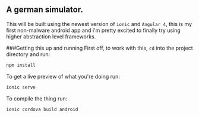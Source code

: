 ## A german simulator.

This will be built using the newest version of `ionic` and `Angular 4`, this is my first non-malware android app and i'm pretty excited to finally try using higher abstraction level frameworks.

###Getting this up and running
First off, to work with this, `cd` into the project directory and run:

```bash
npm install
```

To get a live preview of what you're doing run:

```bash
ionic serve
```

To compile the thing run:

```bash
ionic cordova build android
```